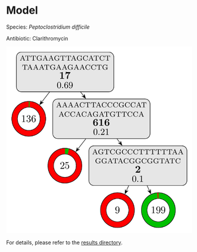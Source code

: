 
# Model

Species: *Peptoclostridium difficile*

Antibiotic: Clarithromycin

<a href="./model.pdf"><img src="./model.png" width=500 height=500 /></a>

For details, please refer to the [results directory](../../../../../results/cart_b/peptoclostridium%20difficile/clarithromycin/repeat_3/).

